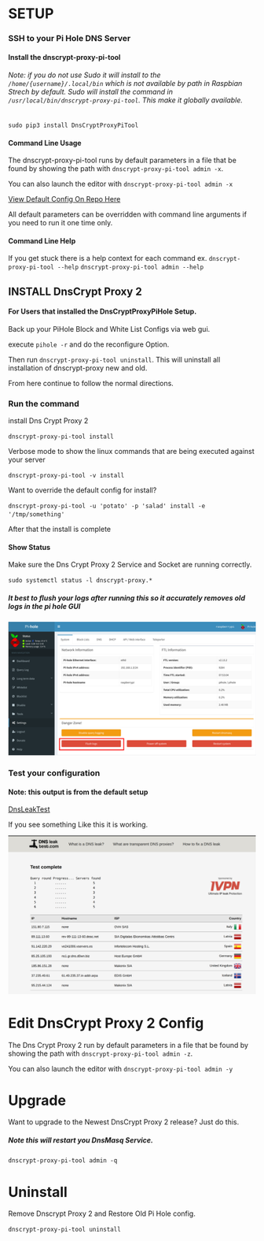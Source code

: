 





# SETUP


### SSH to your Pi Hole DNS Server

#### Install the dnscrypt-proxy-pi-tool

###### Note: if you do not use Sudo it will install to the `/home/{username}/.local/bin` which is not available by  path in Raspbian Strech by default. Sudo will install the command in `/usr/local/bin/dnscrypt-proxy-pi-tool`. This make it globally available.
`sudo pip3 install DnsCryptProxyPiTool`


#### Command Line Usage

The dnscrypt-proxy-pi-tool runs by default parameters in a file that be found by showing the path with `dnscrypt-proxy-pi-tool admin -x`.
 
You can also launch the editor with `dnscrypt-proxy-pi-tool admin -x`

[View Default Config On Repo Here](DnsCryptProxyPiTool/DefaultConfig.py)


All default parameters can be overridden with command line arguments if you need to run it one time only.


#### Command Line Help

If you get stuck there is a help context for each command
ex.
`dnscrypt-proxy-pi-tool --help`
`dnscrypt-proxy-pi-tool admin --help`



## INSTALL DnsCrypt Proxy 2


#### For Users that installed the DnsCryptProxyPiHole Setup.

Back up your PiHole Block and White List Configs via web gui.

execute `pihole -r` and do the reconfigure Option.

Then run `dnscrypt-proxy-pi-tool uninstall`. This will uninstall all installation of dnscrypt-proxy new and old.

From here continue to follow the normal  directions.


### Run the command

install Dns Crypt Proxy 2

`dnscrypt-proxy-pi-tool install`

Verbose mode to show the linux commands that are being executed against your server

`dnscrypt-proxy-pi-tool -v install`

Want to override the default config for install?

`dnscrypt-proxy-pi-tool -u 'potato' -p 'salad' install -e '/tmp/something'`

After that the install is complete

#### Show Status

Make sure the Dns Crypt Proxy 2 Service and Socket are running correctly.

` sudo systemctl status -l dnscrypt-proxy.* `

##### It best to flush your logs after running this so it accurately removes old logs in the pi hole GUI

![ScreenShot](img/FlushLogs.png)


### Test your configuration
#### Note: this output is from the default setup

[DnsLeakTest](https://www.dnsleaktest.com/)

If you see something Like this it is working.

![ScreenShot](img/DnsLeakTest.png)


# Edit DnsCrypt Proxy 2 Config

The Dns Crypt Proxy 2 run  by default parameters in a file that be found by showing the path with `dnscrypt-proxy-pi-tool admin -z`.
 
 You can also launch the editor with `dnscrypt-proxy-pi-tool admin -y`


# Upgrade

Want to upgrade to the Newest DnsCrypt Proxy 2 release? Just do this.
##### Note this will restart you DnsMasq Service.

`dnscrypt-proxy-pi-tool admin -q`

# Uninstall

Remove Dnscrypt Proxy 2 and Restore Old Pi Hole config.

`dnscrypt-proxy-pi-tool uninstall`









